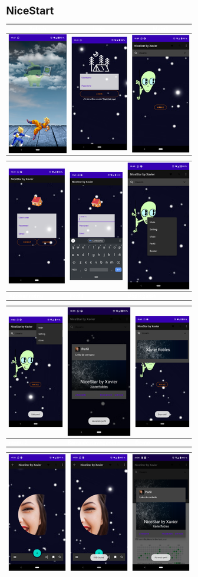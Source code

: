 # NiceStart
<b style="color:white">Splash</b> | <b style="color:white">login</b> | <b style="color:white">Main1</b>
-------|-------|-------|
<img src="/app/doc/img/Splash.png" width="300px"> | <img src="/app/doc/img/Login.png" width="300px"> | <img src="/app/doc/img/Main.png" width="300px">

<img src="/app/doc/img/Registro.png" width="300px"> | <img src="/app/doc/img/RegistroEdit.png" width="300px"> | <img src="/app/doc/img/MenuAlien.png" width="300px">
-------|-------|-------|
<b style="color:white">Appbar menu</b> | <b style="color:white">Perfil</b> | <b style="color:white">Deplegable</b>

<img src="/app/doc/img/Appbar.png" width="300px"> | <img src="/app/doc/img/AppbarAlert.png" width="300px"> | <img src="/app/doc/img/Card.png" width="300px">
-------|-------|-------|
<b style="color:white">menu 2</b> | <b style="color:white">Barra de navegacion</b> | <b style="color:white">Demo</b>

<img src="/app/doc/img/Main2.png" width="300px"> | <img src="/app/doc/img/Navegacionbar.png" width="300px"> | <img src="/app/doc/img/Perfilload.png" width="300px">
-------|-------|-------|
